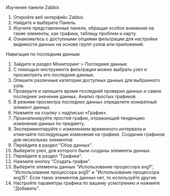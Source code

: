 
Изучение панели Zabbix
1.	Откройте веб интерфейс Zabbix.
2.	Найдите и выберите Панель.
3.	Изучите представленные панели, обращая особое внимание на такие элементы, как графики, таблицу проблем и карту.
4.	Ознакомьтесь с доступными опциями фильтрации для настройки видимости данных на основе групп узлов или приложений.

Навигация по последним данным
1.	Зайдите в раздел Мониторинг > Последние данные.
2.	С помощью инструмента фильтрации можно выбрать узел и просмотреть его последние данные.
3.	Опишите различные категории доступных данных для выбранного узла.
4.	Проверьте и запишите время последней проверки данных и самое последнее значение данных.
Анализ простых графиков
1.	В режиме просмотра последних данных определите конкретный элемент данных.
2.	Нажмите на ссылку с надписью «График».
3.	Проанализируйте простой график, отражающий тенденцию изменения данных по предмету.
4.	Экспериментируйте с изменением временного интервала и отмечайте последующие изменения на графике.
Создание графиков для нескольких элементов
1.	Перейдите в раздел "Сбор данных".
2.	Выберите узел, для которого были созданы элементы данных.
3.	Перейдите в раздел "Графики".
4.	Нажмите кнопку "Создать график".
5.	Выберите элементы данных "Использование процессора avg1", "Использование процессора avg5" и "Использование процессора avg15". Если таких элементов данных нет, то используйте другие.
6.	Настройте параметры графика по вашему усмотрению и нажмите "Добавить".


